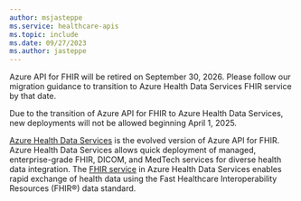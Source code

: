 ```yaml
---
author: msjasteppe
ms.service: healthcare-apis
ms.topic: include
ms.date: 09/27/2023
ms.author: jasteppe
---
```

Azure API for FHIR will be retired on September 30, 2026. Please follow our migration guidance <insert link to new docs> to transition to Azure Health Data Services FHIR service by that date.

Due to the transition of Azure API for FHIR to Azure Health Data Services, new deployments will not be allowed beginning April 1, 2025. 

[Azure Health Data Services](../healthcare-apis-overview.md) is the evolved version of Azure API for FHIR. Azure Health Data Services allows quick deployment of managed, enterprise-grade FHIR, DICOM, and MedTech services for diverse health data integration. The [FHIR service](../fhir/overview.md) in Azure Health Data Services enables rapid exchange of health data using the Fast Healthcare Interoperability Resources (FHIR®) data standard. 
